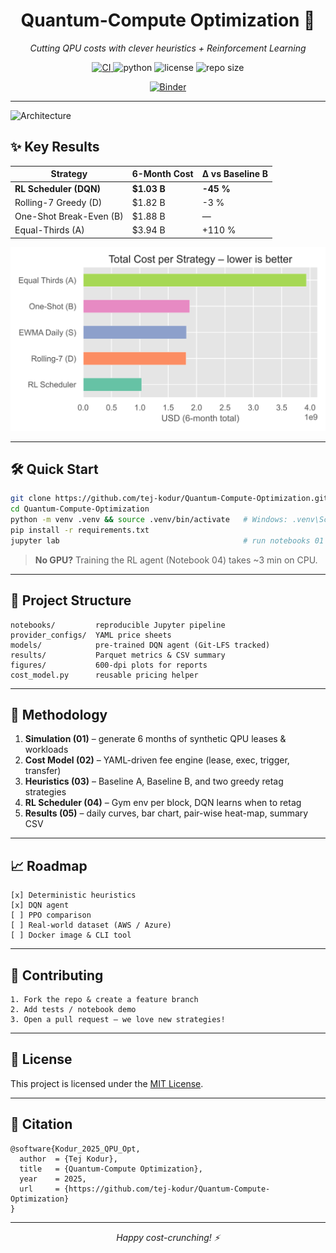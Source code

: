 <h1 align="center">Quantum-Compute Optimization 🚀</h1>
<p align="center">
  <em>Cutting QPU costs with clever heuristics&nbsp;+&nbsp;Reinforcement Learning</em>
</p>

<p align="center">
  <!-- badges -->
  <a href="https://github.com/tej-kodur/Quantum-Compute-Optimization/actions">
    <img alt="CI" src="https://img.shields.io/github/actions/workflow/status/tej-kodur/Quantum-Compute-Optimization/ci.yml?label=build&logo=github&style=for-the-badge">
  </a>
  <img alt="python" src="https://img.shields.io/badge/python-3.11-blue?style=for-the-badge&logo=python">
  <img alt="license" src="https://img.shields.io/github/license/tej-kodur/Quantum-Compute-Optimization?style=for-the-badge">
  <img alt="repo size" src="https://img.shields.io/github/repo-size/tej-kodur/Quantum-Compute-Optimization?color=success&style=for-the-badge">
</p>

<p align="center">
  <!-- binder -->
  <a href="https://mybinder.org/v2/gh/tej-kodur/Quantum-Compute-Optimization/HEAD?labpath=notebooks%2F01_data_simulation.ipynb">
    <img alt="Binder" src="https://img.shields.io/badge/launch-binder-orange?logo=binder&style=for-the-badge">
  </a>
</p>

---

![Architecture](figures/architecture.gif)

## ✨ Key Results

| Strategy | 6-Month Cost | Δ vs Baseline B |
|----------|--------------|-----------------|
| **RL Scheduler (DQN)** | **\$1.03 B** | **-45 %** |
| Rolling-7 Greedy (D)   | \$1.82 B | -3 % |
| One-Shot Break-Even (B)| \$1.88 B | — |
| Equal-Thirds (A)       | \$3.94 B | +110 % |

<p align="center">
  <img src="figures/total_costs_bar.png" width="600">
</p>

---

## 🛠️ Quick Start
```bash
git clone https://github.com/tej-kodur/Quantum-Compute-Optimization.git
cd Quantum-Compute-Optimization
python -m venv .venv && source .venv/bin/activate   # Windows: .venv\Scripts\activate
pip install -r requirements.txt
jupyter lab                                         # run notebooks 01 → 05
```

> **No GPU?** Training the RL agent (Notebook 04) takes ~3 min on CPU.

---

## 📂 Project Structure
```text
notebooks/         reproducible Jupyter pipeline
provider_configs/  YAML price sheets
models/            pre-trained DQN agent (Git-LFS tracked)
results/           Parquet metrics & CSV summary
figures/           600-dpi plots for reports
cost_model.py      reusable pricing helper
```

---

## 🧮 Methodology
1. **Simulation (01)** – generate 6 months of synthetic QPU leases & workloads  
2. **Cost Model (02)** – YAML-driven fee engine (lease, exec, trigger, transfer)  
3. **Heuristics (03)** – Baseline A, Baseline B, and two greedy retag strategies  
4. **RL Scheduler (04)** – Gym env per block, DQN learns when to retag  
5. **Results (05)** – daily curves, bar chart, pair-wise heat-map, summary CSV  


---

## 📈 Roadmap
```text
[x] Deterministic heuristics  
[x] DQN agent  
[ ] PPO comparison  
[ ] Real-world dataset (AWS / Azure)  
[ ] Docker image & CLI tool  
```

---

## 🤝 Contributing
```text
1. Fork the repo & create a feature branch  
2. Add tests / notebook demo  
3. Open a pull request — we love new strategies!  
```

---

## 📜 License
This project is licensed under the [MIT License](LICENSE).


---

## 📖 Citation
```text
@software{Kodur_2025_QPU_Opt,
  author  = {Tej Kodur},
  title   = {Quantum-Compute Optimization},
  year    = 2025,
  url     = {https://github.com/tej-kodur/Quantum-Compute-Optimization}
}
```

---

<p align="center"><i>Happy cost-crunching! ⚡️</i></p>
